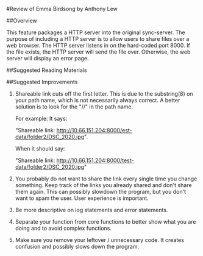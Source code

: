 #Review of Emma Birdsong by Anthony Lew

##Overview

This feature packages a HTTP server into the original sync-server. The purpose of including a HTTP server is to allow users to share files over a web browser. The HTTP server listens in on the hard-coded port 8000. If the file exists, the HTTP server will send the file over. Otherwise, the web server will display an error page.

##Suggested Reading Materials

##Suggested Improvements
1. Shareable link cuts off the first letter. This is due to the substring(8) on your path name, which is not necessarily always correct. A better solution is to look for the "//" in the path name.

	For example: It says:

	"Shareable link: http://10.66.151.204:8000/est-data/folder2/DSC_2020.jpg".

	When it should say:

	"Shareable link: http://10.66.151.204:8000/test-data/folder2/DSC_2020.jpg"

2. You probably do not want to share the link every single time you change something. Keep track of the links you already shared and don't share them again. This can possibly slowdown the program, but you don't want to spam the user. User experience is important.

3. Be more descriptive on log statements and error statements.

4. Separate your function from core functions to better show what you are doing and to avoid complex functions.

5. Make sure you remove your leftover / unnecessary code. It creates confusion and possibly slows down the program.